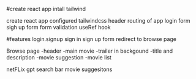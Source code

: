 #create react app
intall tailwind

create react app
configured tailwindcss
header
routing of app
login form
sigh up form 
form validation 
useRef hook

#features
login.signup
sign in sign up form
redirect to browse page 


Browse page 
-header
-main movie
-trailer in backgound
-title and description
-movie suggestion
-movie list

netFLix gpt
search bar
movie suggesitons